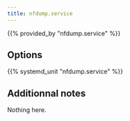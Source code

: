 ```yaml
---
title: nfdump.service
---
```


{{% provided_by "nfdump.service" %}}

## Options

{{% systemd_unit "nfdump.service" %}}

## Additionnal notes

Nothing here.